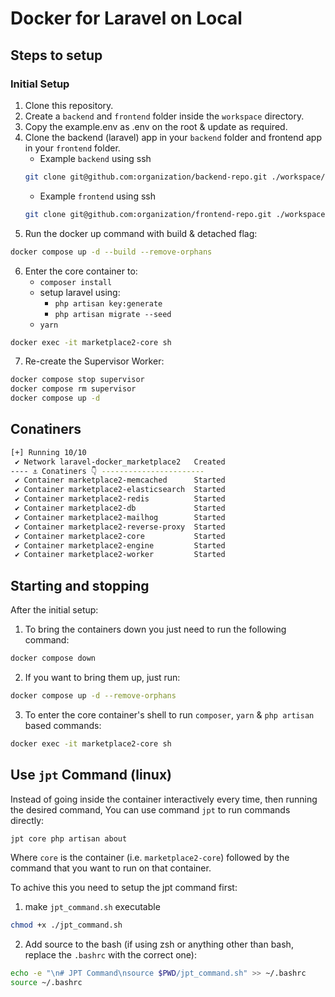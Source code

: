 # Docker for Laravel on Local

## Steps to setup

### Initial Setup

1. Clone this repository.
2. Create a `backend` and `frontend` folder inside the `workspace` directory.
3. Copy the example.env as .env on the root & update as required.
4. Clone the backend (laravel) app in your `backend` folder and frontend app in your `frontend` folder.
    - Example `backend` using ssh
    ```sh
    git clone git@github.com:organization/backend-repo.git ./workspace/backend
    ```
    - Example `frontend` using ssh
    ```sh
    git clone git@github.com:organization/frontend-repo.git ./workspace/frontend
    ```
5. Run the docker up command with build & detached flag:
  ```sh
  docker compose up -d --build --remove-orphans
  ```
6. Enter the core container to:
    - `composer install`
    - setup laravel using:
        - `php artisan key:generate`
        - `php artisan migrate --seed`
    - `yarn`
```sh
docker exec -it marketplace2-core sh
```
7. Re-create the Supervisor Worker:
```sh
docker compose stop supervisor
docker compose rm supervisor
docker compose up -d
```

## Conatiners

```sh
[+] Running 10/10
 ✔ Network laravel-docker_marketplace2   Created
---- ⚓ Conatiners 👇 -----------------------
 ✔ Container marketplace2-memcached      Started
 ✔ Container marketplace2-elasticsearch  Started
 ✔ Container marketplace2-redis          Started
 ✔ Container marketplace2-db             Started
 ✔ Container marketplace2-mailhog        Started
 ✔ Container marketplace2-reverse-proxy  Started
 ✔ Container marketplace2-core           Started
 ✔ Container marketplace2-engine         Started
 ✔ Container marketplace2-worker         Started
```

## Starting and stopping

After the initial setup:

1. To bring the containers down you just need to run the following command:

```sh
docker compose down
```

2. If you want to bring them up, just run:

```sh
docker compose up -d --remove-orphans
```

3. To enter the core container's shell to run `composer`, `yarn` & `php artisan` based commands:

```sh
docker exec -it marketplace2-core sh
```

## Use `jpt` Command (linux)

Instead of going inside the container interactively every time, then running the desired command, You can use command `jpt` to run commands directly:

```sh
jpt core php artisan about
```

Where `core` is the container (i.e. `marketplace2-core`) followed by the command that you want to run on that container.

To achive this you need to setup the jpt command first:

1. make `jpt_command.sh` executable

```sh
chmod +x ./jpt_command.sh
```

2. Add source to the bash (if using zsh or anything other than bash, replace the `.bashrc` with the correct one):
```sh
echo -e "\n# JPT Command\nsource $PWD/jpt_command.sh" >> ~/.bashrc
source ~/.bashrc
```